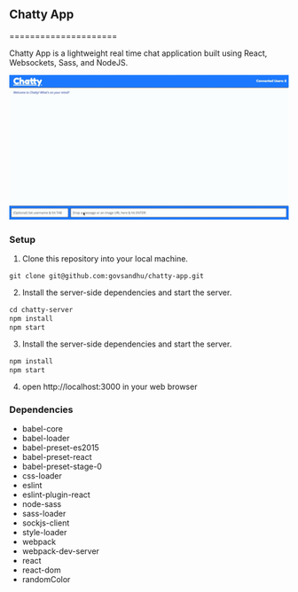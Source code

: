 ## Chatty App
=====================

Chatty App is a lightweight real time chat application built using React, Websockets, Sass, and NodeJS.

![gif-1](/documents/chattyapp.gif)

### Setup

1. Clone this repository into your local machine.
```
git clone git@github.com:govsandhu/chatty-app.git
```
2. Install the server-side dependencies and start the server.
```
cd chatty-server
npm install
npm start
```
3. Install the server-side dependencies and start the server.
```
npm install
npm start
```
4. open http://localhost:3000 in your web browser


### Dependencies

* babel-core
* babel-loader
* babel-preset-es2015
* babel-preset-react
* babel-preset-stage-0
* css-loader
* eslint
* eslint-plugin-react
* node-sass
* sass-loader
* sockjs-client
* style-loader
* webpack
* webpack-dev-server
* react
* react-dom
* randomColor
